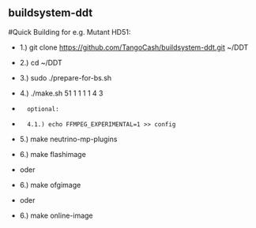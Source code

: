 ## buildsystem-ddt

#Quick Building for e.g. Mutant HD51:

- 1.) git clone https://github.com/TangoCash/buildsystem-ddt.git ~/DDT
- 2.) cd ~/DDT
- 3.) sudo ./prepare-for-bs.sh
- 4.) ./make.sh 51 1 1 1 1 4 3
-		optional:
-		4.1.) echo FFMPEG_EXPERIMENTAL=1 >> config
- 5.) make neutrino-mp-plugins

- 6.) make flashimage
- oder
- 6.) make ofgimage
- oder
- 6.) make online-image 
